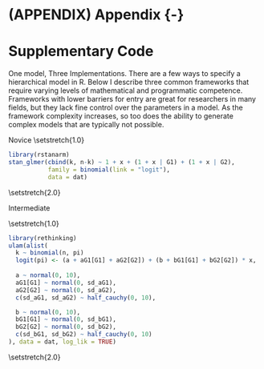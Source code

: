 # (APPENDIX) Appendix {-}

# Supplementary Code

One model, Three Implementations. There are a few ways to specify a hierarchical model in R. Below I describe three common frameworks that require varying levels of mathematical and programmatic competence. Frameworks with lower barriers for entry are great for researchers in many fields, but they lack fine control over the parameters in a model. As the framework complexity increases, so too does the ability to generate complex models that are typically not possible. 

Novice
\setstretch{1.0}

```r
library(rstanarm)
stan_glmer(cbind(k, n-k) ~ 1 + x + (1 + x | G1) + (1 + x | G2), 
           family = binomial(link = "logit"),
           data = dat)
```
\setstretch{2.0}

Intermediate

\setstretch{1.0}

```r
library(rethinking)
ulam(alist(
  k ~ binomial(n, pi)
  logit(pi) <- (a + aG1[G1] + aG2[G2]) + (b + bG1[G1] + bG2[G2]) * x,
  
  a ~ normal(0, 10),
  aG1[G1] ~ normal(0, sd_aG1),
  aG2[G2] ~ normal(0, sd_aG2),
  c(sd_aG1, sd_aG2) ~ half_cauchy(0, 10),

  b ~ normal(0, 10),
  bG1[G1] ~ normal(0, sd_bG1),
  bG2[G2] ~ normal(0, sd_bG2),
  c(sd_bG1, sd_bG2) ~ half_cauchy(0, 10)
), data = dat, log_lik = TRUE)
```
\setstretch{2.0}
